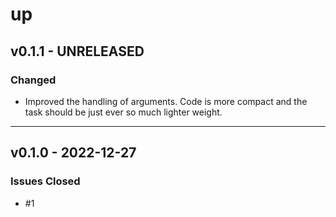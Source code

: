 # up

## v0.1.1 - UNRELEASED

### Changed

- Improved the handling of arguments. Code is more compact and the task should be just ever so much lighter weight.

---

## v0.1.0 - 2022-12-27

### Issues Closed

- #1
